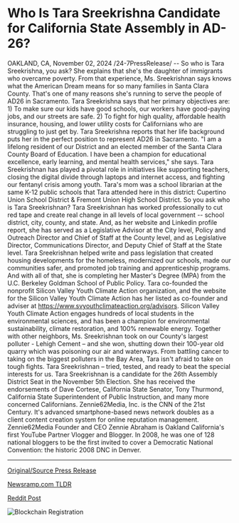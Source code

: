# Who Is Tara Sreekrishna Candidate for California State Assembly in AD-26?

OAKLAND, CA, November 02, 2024 /24-7PressRelease/ -- So who is Tara Sreekrishna, you ask? She explains that she's the daughter of immigrants who overcame poverty. From that experience, Ms. Sreekrishnan says knows what the American Dream means for so many families in Santa Clara County. That's one of many reasons she's running to serve the people of AD26 in Sacramento.   Tara Sreekrishna says that her primary objectives are:  1) To make sure our kids have good schools, our workers have good-paying jobs, and our streets are safe.   2) To fight for high quality, affordable health insurance, housing, and lower utility costs for Californians who are struggling to just get by.  Tara Sreekrishna reports that her life background puts her in the perfect position to represent AD26 in Sacramento. "I am a lifelong resident of our District and an elected member of the Santa Clara County Board of Education. I have been a champion for educational excellence, early learning, and mental health services," she says.   Tara Sreekrishnan has played a pivotal role in initiatives like supporting teachers, closing the digital divide through laptops and internet access, and fighting our fentanyl crisis among youth.   Tara's mom was a school librarian at the same K-12 public schools that Tara attended here in this district: Cupertino Union School District & Fremont Union High School District.   So you ask who is Tara Sreekrishnan? Tara Sreekrishnan has worked professionally to cut red tape and create real change in all levels of local government -- school district, city, county, and state. And, as her website and Linkedin profile report, she has served as a Legislative Advisor at the City level, Policy and Outreach Director and Chief of Staff at the County level, and as Legislative Director, Communications Director, and Deputy Chief of Staff at the State level.   Tara Sreekrishnan helped write and pass legislation that created housing developments for the homeless, modernized our schools, made our communities safer, and promoted job training and apprenticeship programs. And with all of that, she is completing her Master's Degree (MPA) from the U.C. Berkeley Goldman School of Public Policy.  Tara co-founded the nonprofit Silicon Valley Youth Climate Action organization, and the website for the Silicon Valley Youth Climate Action has her listed as co-founder and adviser at https://www.svyouthclimateaction.org/advisors. Silicon Valley Youth Climate Action engages hundreds of local students in the environmental sciences, and has been a champion for environmental sustainability, climate restoration, and 100% renewable energy. Together with other neighbors, Ms. Sreekrishnan took on our County's largest polluter - Lehigh Cement – and she won, shutting down their 100-year old quarry which was poisoning our air and waterways.  From battling cancer to taking on the biggest polluters in the Bay Area, Tara isn't afraid to take on tough fights. Tara Sreekrishnan – tried, tested, and ready to beat the special interests for us.  Tara Sreekrishnan is a candidate for the 26th Assembly District Seat in the November 5th Election. She has received the endorsements of Dave Cortese, California State Senator, Tony Thurmond, California State Superintendent of Public Instruction, and many more concerned Californians.  Zennie62Media, Inc. is the CNN of the 21st Century. It's advanced smartphone-based news network doubles as a client content creation system for online reputation management. Zennie62Media Founder and CEO Zennie Abraham is Oakland California's first YouTube Partner Vlogger and Blogger. In 2008, he was one of 128 national bloggers to be the first invited to cover a Democratic National Convention: the historic 2008 DNC in Denver. 

---

[Original/Source Press Release](https://www.24-7pressrelease.com/press-release/515852/who-is-tara-sreekrishna-candidate-for-california-state-assembly-in-ad-26)
                    

[Newsramp.com TLDR](https://newsramp.com/curated-news/tara-sreekrishna-candidate-for-26th-assembly-district-seat/f650fffe1e8ed2f8bd52bd3f29282d8a) 

 



[Reddit Post](https://www.reddit.com/r/newsramp/comments/1ghr0q7/tara_sreekrishna_candidate_for_26th_assembly/) 



![Blockchain Registration](https://cdn.newsramp.app/24-7PressRelease/qrcode/2411/2/golddS1u.webp)